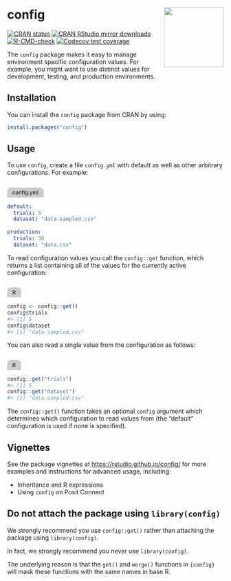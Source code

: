 

<!-- README.md is generated from README.Rmd. Please edit that file -->
<style>
.codeblock-label {
  color: #000;
  display: inline-block;
  border-top-left-radius: .5rem;
  border-top-right-radius: .5rem;
  padding: 0.25rem 0.75rem;
  background-color: #cccccc;
  margin-bottom: 0;
  font-size: 0.875em;
  font-family: var(--bs-font-monospace);
}
  &#10;.codeblock-label + div.sourceCode {
  margin-top: 0;
}
</style>

# config <img src='man/figures/logo.svg' align="right" height="139" />

<!-- badges: start -->

[![CRAN
status](https://www.r-pkg.org/badges/version/config)](https://CRAN.R-project.org/package=config)
[![CRAN RStudio mirror
downloads](https://cranlogs.r-pkg.org/badges/miniCRAN)](https://www.r-pkg.org/pkg/miniCRAN)
[![R-CMD-check](https://github.com/rstudio/config/workflows/R-CMD-check/badge.svg)](https://github.com/rstudio/config/actions)
[![Codecov test
coverage](https://codecov.io/gh/rstudio/config/branch/main/graph/badge.svg)](https://app.codecov.io/gh/rstudio/config?branch=main)
<!-- badges: end -->

The `config` package makes it easy to manage environment specific
configuration values. For example, you might want to use distinct values
for development, testing, and production environments.

## Installation

You can install the `config` package from CRAN by using:

``` r
install.packages("config")
```

## Usage

To use `config`, create a file `config.yml` with default as well as
other arbitrary configurations. For example:

<p class="codeblock-label">
config.yml
</p>

``` yaml
default:
  trials: 5
  dataset: "data-sampled.csv"
  
production:
  trials: 30
  dataset: "data.csv"
```

To read configuration values you call the `config::get` function, which
returns a list containing all of the values for the currently active
configuration:

<p class="codeblock-label">
R
</p>

``` r
config <- config::get()
config$trials
#> [1] 5
config$dataset
#> [1] "data-sampled.csv"
```

You can also read a single value from the configuration as follows:

<p class="codeblock-label">
R
</p>

``` r
config::get("trials")
#> [1] 5
config::get("dataset")
#> [1] "data-sampled.csv"
```

The `config::get()` function takes an optional `config` argument which
determines which configuration to read values from (the “default”
configuration is used if none is specified).

## Vignettes

See the package vignettes at <https://rstudio.github.io/config/> for
more examples and instructions for advanced usage, including:

- Inheritance and R expressions
- Using `config` on Posit Connect

## Do not attach the package using `library(config)`

We strongly recommend you use `config::get()` rather than attaching the
package using `library(config)`.

In fact, we strongly recommend you never use `library(config)`.

The underlying reason is that the `get()` and `merge()` functions in
`{config}` will mask these functions with the same names in base R.
